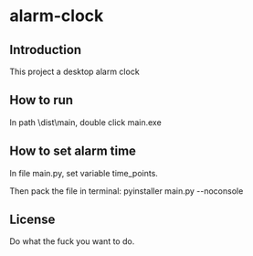# alarm-clock
## Introduction

This project a desktop alarm clock

## How to run 

In path \dist\main, double click main.exe

## How to set alarm time

In file main.py, set variable time_points. 

Then pack the file in terminal: pyinstaller main.py --noconsole

## License

Do what the fuck you want to do. 
